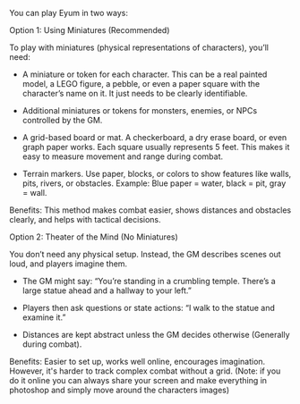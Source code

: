 You can play Eyum in two ways:

Option 1: Using Miniatures (Recommended)

To play with miniatures (physical representations of characters), you’ll need:

- A miniature or token for each character. This can be a real painted model, a LEGO figure, a pebble, or even a paper square with the character’s name on it. It just needs to be clearly identifiable.
    
- Additional miniatures or tokens for monsters, enemies, or NPCs controlled by the GM.
    
- A grid-based board or mat. A checkerboard, a dry erase board, or even graph paper works. Each square usually represents 5 feet. This makes it easy to measure movement and range during combat.
    
- Terrain markers. Use paper, blocks, or colors to show features like walls, pits, rivers, or obstacles. Example: Blue paper = water, black = pit, gray = wall.
    

Benefits: This method makes combat easier, shows distances and obstacles clearly, and helps with tactical decisions.

Option 2: Theater of the Mind (No Miniatures)

You don’t need any physical setup. Instead, the GM describes scenes out loud, and players imagine them.

- The GM might say: “You’re standing in a crumbling temple. There’s a large statue ahead and a hallway to your left.”
    
- Players then ask questions or state actions: “I walk to the statue and examine it.”
    
- Distances are kept abstract unless the GM decides otherwise (Generally during combat).
    

Benefits: Easier to set up, works well online, encourages imagination. However, it's harder to track complex combat without a grid. (Note: if you do it online you can always share your screen and make everything in photoshop and simply move around the characters images)